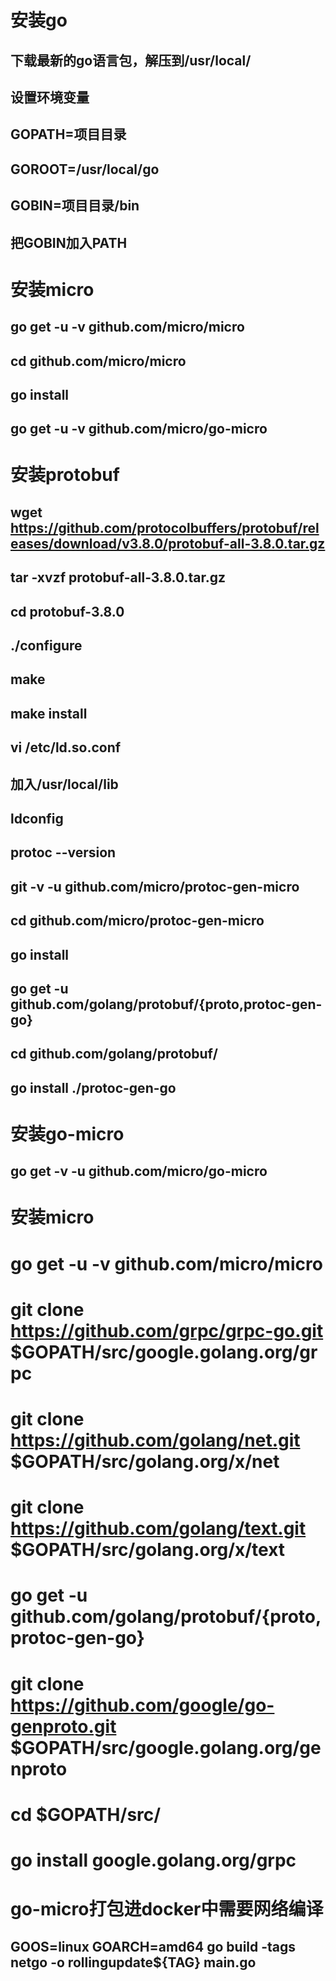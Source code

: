 # 安装go
## 下载最新的go语言包，解压到/usr/local/
## 设置环境变量
## GOPATH=项目目录
## GOROOT=/usr/local/go
## GOBIN=项目目录/bin

## 把GOBIN加入PATH



# 安装micro
##  go get -u -v github.com/micro/micro
##  cd github.com/micro/micro
##  go install

## go get -u -v github.com/micro/go-micro


# 安装protobuf

## wget https://github.com/protocolbuffers/protobuf/releases/download/v3.8.0/protobuf-all-3.8.0.tar.gz

## tar -xvzf protobuf-all-3.8.0.tar.gz

## cd protobuf-3.8.0

## ./configure

## make

## make install

## vi /etc/ld.so.conf

## 加入/usr/local/lib

## ldconfig

## protoc --version


## git -v -u github.com/micro/protoc-gen-micro

## cd github.com/micro/protoc-gen-micro

## go install

## go get -u github.com/golang/protobuf/{proto,protoc-gen-go}

## cd github.com/golang/protobuf/

## go install ./protoc-gen-go



# 安装go-micro

## go get -v -u github.com/micro/go-micro


# 安装micro

# go get -u -v github.com/micro/micro


# git clone https://github.com/grpc/grpc-go.git $GOPATH/src/google.golang.org/grpc

# git clone https://github.com/golang/net.git $GOPATH/src/golang.org/x/net

# git clone https://github.com/golang/text.git $GOPATH/src/golang.org/x/text

# go get -u github.com/golang/protobuf/{proto,protoc-gen-go}

# git clone https://github.com/google/go-genproto.git $GOPATH/src/google.golang.org/genproto

# cd $GOPATH/src/

# go install google.golang.org/grpc


# go-micro打包进docker中需要网络编译

## GOOS=linux GOARCH=amd64 go build -tags netgo -o rollingupdate${TAG} main.go
